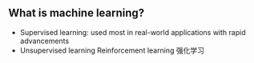 ## What is machine learning?
- Supervised learning: used most in real-world applications with rapid advancements
- Unsupervised learning
Reinforcement learning 强化学习
